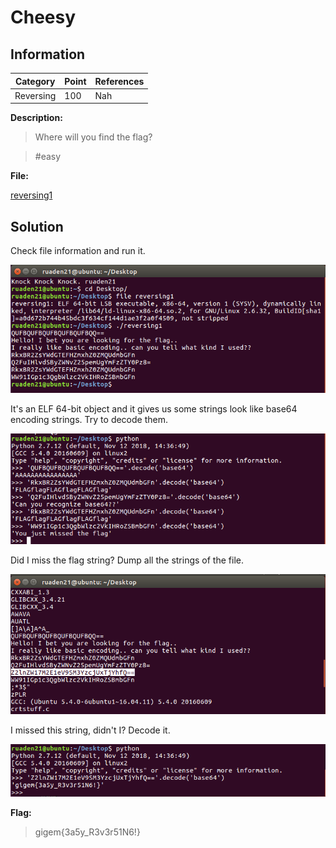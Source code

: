 # Cheesy

## Information

**Category** | **Point** | **References**
--- | --- | ---
Reversing | 100 | Nah

**Description:**

>Where will you find the flag?

>#easy

**File:**

[reversing1](./reversing1)

## Solution

Check file information and run it.

<p align = "center">
    <img src = "./images/run_it.png">
</p>

It's an ELF 64-bit object and it gives us some strings look like base64 encoding strings. Try to decode them.

<p align = "center">
    <img src = "./images/decode_string.png">
</p>

Did I miss the flag string? Dump all the strings of the file.

<p align = "center">
    <img src = "./images/find_string.png">
</p>

I missed this string, didn't I? Decode it.

<p align = "center">
    <img src = "./images/flag.png">
</p>

**Flag:**
> gigem{3a5y_R3v3r51N6!}